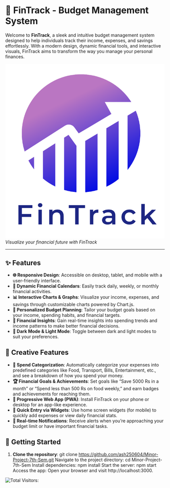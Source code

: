 # 🌟 FinTrack - Budget Management System

Welcome to **FinTrack**, a sleek and intuitive budget management system designed to help individuals track their income, expenses, and savings effortlessly. With a modern design, dynamic financial tools, and interactive visuals, FinTrack aims to transform the way you manage your personal finances.  

![FinTrack](logo.png)  
*Visualize your financial future with FinTrack*

---

## ✨ Features

- **🌐 Responsive Design**: Accessible on desktop, tablet, and mobile with a user-friendly interface.
- **📅 Dynamic Financial Calendars**: Easily track daily, weekly, or monthly financial activities.
- **📊 Interactive Charts & Graphs**: Visualize your income, expenses, and savings through customizable charts powered by Chart.js.
- **🎯 Personalized Budget Planning**: Tailor your budget goals based on your income, spending habits, and financial targets.
- **📖 Financial Insights**: Gain real-time insights into spending trends and income patterns to make better financial decisions.
- **🌈 Dark Mode & Light Mode**: Toggle between dark and light modes to suit your preferences.

## 🎨 Creative Features

- **💸 Spend Categorization**: Automatically categorize your expenses into predefined categories like Food, Transport, Bills, Entertainment, etc., and see a breakdown of how you spend your money.
- **🏆 Financial Goals & Achievements**: Set goals like “Save 5000 Rs in a month” or “Spend less than 500 Rs on food weekly,” and earn badges and achievements for reaching them.
- **📱 Progressive Web App (PWA)**: Install FinTrack on your phone or desktop for an app-like experience.
- **🚀 Quick Entry via Widgets**: Use home screen widgets (for mobile) to quickly add expenses or view daily financial stats.
- **📌 Real-time Notifications**: Receive alerts when you’re approaching your budget limit or have important financial tasks.

## 🚀 Getting Started

1. **Clone the repository**:
git clone https://github.com/ash250604/Minor-Project-7th-Sem.git
Navigate to the project directory:
cd Minor-Project-7th-Sem
Install dependencies:
npm install
Start the server:
npm start
Access the app: Open your browser and visit http://localhost:3000.

![Total Visitors:](https://visitor-badge.glitch.me/badge?page_id=ash250604.Minor-Project-7th-Sem)
